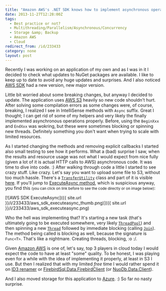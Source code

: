 ```yaml
---
title: "Amazon AWS's .NET SDK knows how to implement asynchronous operations. Not!"
date: 2013-11-27T12:28:00Z
tags:
  - Best practice or not?
  - Multithreading/Parallelism/Asynchronous/Concurrency
  - Storage &amp; Backup
  - Amazon AWS
  - Cloud
redirect_from: /id/233433
category: none
layout: post
---
```

Recently I was working on an application of my own and as I was in it I decided to check what updates to NuGet packages are available. I like to keep up to date to avoid any huge updates and surprises. And I also noticed [AWS SDK][1] had a new version, new major version.

Little bit worried about some breaking changes, but anyway I decided to update. The application uses [AWS S3][2] heavily so new code shouldn't hurt. After solving some compilation errors as some changes were, of course, breaking, I realized I see in IntelliSense methods with `Async` suffix. Great I thought; I can get rid of some of my helpers and very likely the finally implemented asynchronous operations properly. Before, using the `BeginXxx` and `EndXxx` was wokring, but these were sometimes blocking or spinning new threads. Definitely something you don't want when trying to scale with limited resources.

<!-- excerpt -->

As I started changing the methods and removing explicit callbacks I started also small testing to see how it performs. What a (bad) surprise I saw, when the results and resource usage was not what I would expect from nice fully (given a lot of it is actual HTTP calls to AWS) asynchronous code. It was time to dive into code. :) After walking through code a little I started to see crazy stuff. Like crazy. Let's say you want to upload some file to S3, without too much hassle. There's a [`TransferUtility`][3] class and part of it is visible [here][4]. If you'll jump to [ExecuteAsync method][5], which is suspicious anyway, you find this <small>(you can click on link before to see the code directly or on image below)</small>:

[![AWS SDK ExecuteAsync]({{ site.url }}/i/233433/aws_sdk_executeasync_thumb.png)]({{ site.url }}/i/233433/aws_sdk_executeasync.png)

Who the hell was implementing that? It's starting a new task (that's ultimately going to be executed somewhere, very likely [`ThreadPool`][6]) and then spinning a new [`Thread`][7] followed by immediate blocking (calling [`Join`][8]). The method being called is blocking as well, because the signature is `Func<T>`. That's like a nightmare. Creating threads, blocking, :o :/.

Given [Amazon AWS][9] is one of, let's say, top 3 players in cloud today I would expect the code to have at least "some" quality. To be honest, I was playing even for a while with the idea of implementing it properly, at least in S3 I use. But then I realized that with my limited _free_ time I would rather spend it on [ID3 renamer][10] or [FirebirdSql.Data.FirebirdClient][11] (or [NuoDb.Data.Client][12]).

And I also moved storage for this application to [Azure][13]. :) So far no nasty surprise.

[1]: http://www.nuget.org/packages/AWSSDK/
[2]: http://aws.amazon.com/s3/
[3]: http://docs.aws.amazon.com/sdkfornet1/latest/apidocs/html/T_Amazon_S3_Transfer_TransferUtility.htm
[4]: https://github.com/aws/aws-sdk-net/blob/10fef6f83449b416044573b0cf39ea3c6621edd7/AWSSDK_DotNet45/Amazon.S3/Transfer/TransferUtility.async.cs#L142
[5]: https://github.com/aws/aws-sdk-net/blob/10fef6f83449b416044573b0cf39ea3c6621edd7/AWSSDK_DotNet45/Amazon.S3/Transfer/TransferUtility.async.cs#L344
[6]: http://msdn.microsoft.com/en-us/library/system.threading.threadpool(v=vs.110).aspx
[7]: http://msdn.microsoft.com/en-us/library/system.threading.thread(v=vs.110).aspx
[8]: http://msdn.microsoft.com/en-us/library/system.threading.thread.join(v=vs.110).aspx
[9]: http://aws.amazon.com/
[10]: http://www.id3renamer.com
[11]: https://github.com/cincuranet/FirebirdSql.Data.FirebirdClient
[12]: https://github.com/nuodb/nuodb-dotnet
[13]: http://www.windowsazure.com/